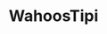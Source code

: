 ---
title: WahoosTipi
crosslinks:
- youtubefactsbot
- baseball
- tmsbmeta
- reddit_stream
- anti_gif_bot
- youtubot
- u_imguralbumbot
- livven
- MassdropBot
- orioles
- Browns
- KCRoyals
- MLBStreams
- john_yukis_bots
- Torontobluejays
- clevelandcavs
- CHICubs
- place
- motorcitykitties
- Cleveland
---